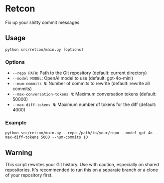 # Retcon

Fix up your shitty commit messages.

## Usage

```
python src/retcon/main.py [options]
```

### Options

* `--repo PATH`: Path to the Git repository (default: current directory)
* `--model MODEL`: OpenAI model to use (default: gpt-4o-mini)
* `--num-commits N`: Number of commits to rewrite (default: rewrite all commits)
* `--max-conversation-tokens N`: Maximum conversation tokens (default: 50000)
* `--max-diff-tokens N`: Maximum number of tokens for the diff (default: 4000)

### Example

```
python src/retcon/main.py --repo /path/to/your/repo --model gpt-4o --max-diff-tokens 5000 --num-commits 10
```

## Warning

This script rewrites your Git history. Use with caution, especially on shared repositories. It's recommended to run this on a separate branch or a clone of your repository first.
